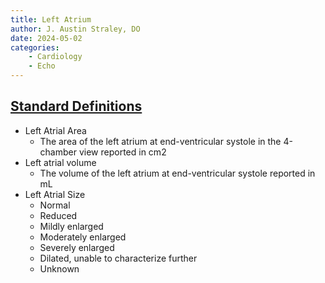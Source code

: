 ```yaml
---
title: Left Atrium
author: J. Austin Straley, DO
date: 2024-05-02
categories:
    - Cardiology
    - Echo
---
```


## [Standard Definitions][1]

* Left Atrial Area
    * The area of the left atrium at end-ventricular systole in the 4-chamber view reported in cm2
* Left atrial volume
    * The volume of the left atrium at end-ventricular systole reported in mL
* Left Atrial Size
    * Normal
    * Reduced
    * Mildly enlarged
    * Moderately enlarged
    * Severely enlarged
    * Dilated, unable to characterize further
    * Unknown

[1]: https://www.ahajournals.org/doi/10.1161/HCI.0000000000000027/{:target="_blank"}
